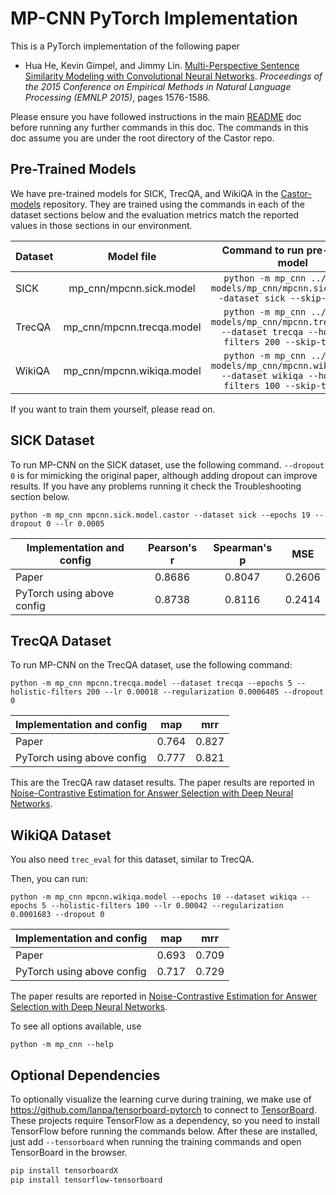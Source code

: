 # MP-CNN PyTorch Implementation

This is a PyTorch implementation of the following paper

* Hua He, Kevin Gimpel, and Jimmy Lin. [Multi-Perspective Sentence Similarity Modeling with Convolutional Neural Networks](http://aclweb.org/anthology/D/D15/D15-1181.pdf). *Proceedings of the 2015 Conference on Empirical Methods in Natural Language Processing (EMNLP 2015)*, pages 1576-1586.

Please ensure you have followed instructions in the main [README](../README.md) doc before running any further commands in this doc.
The commands in this doc assume you are under the root directory of the Castor repo.

## Pre-Trained Models

We have pre-trained models for SICK, TrecQA, and WikiQA in the [Castor-models](https://git.uwaterloo.ca/jimmylin/Castor-models) repository. They are trained using the commands in each of the dataset sections below and the evaluation metrics match the reported values in those sections in our environment.

| Dataset   | Model file                 | Command to run pre-trained model                                                                                       |
| --------- |:--------------------------:|:----------------------------------------------------------------------------------------------------------------------:|
| SICK      | mp_cnn/mpcnn.sick.model    | `python -m mp_cnn ../Castor-models/mp_cnn/mpcnn.sick.model --dataset sick --skip-training`                             |
| TrecQA    | mp_cnn/mpcnn.trecqa.model  | `python -m mp_cnn ../Castor-models/mp_cnn/mpcnn.trecqa.model --dataset trecqa --holistic-filters 200 --skip-training`  |
| WikiQA    | mp_cnn/mpcnn.wikiqa.model  | `python -m mp_cnn ../Castor-models/mp_cnn/mpcnn.wikiqa.model --dataset wikiqa --holistic-filters 100 --skip-training`  |

If you want to train them yourself, please read on.

## SICK Dataset

To run MP-CNN on the SICK dataset, use the following command. `--dropout 0` is for mimicking the original paper, although adding dropout can improve results. If you have any problems running it check the Troubleshooting section below.

```
python -m mp_cnn mpcnn.sick.model.castor --dataset sick --epochs 19 --dropout 0 --lr 0.0005
```

| Implementation and config        | Pearson's r   | Spearman's p  | MSE        |
| -------------------------------- |:-------------:|:-------------:|:----------:|
| Paper                            | 0.8686        |   0.8047      | 0.2606     |
| PyTorch using above config       | 0.8738        |   0.8116      | 0.2414     |

## TrecQA Dataset

To run MP-CNN on the TrecQA dataset, use the following command:
```
python -m mp_cnn mpcnn.trecqa.model --dataset trecqa --epochs 5 --holistic-filters 200 --lr 0.00018 --regularization 0.0006405 --dropout 0
```

| Implementation and config        | map    | mrr    |
| -------------------------------- |:------:|:------:|
| Paper                            | 0.764  | 0.827  |
| PyTorch using above config       | 0.777  | 0.821  |

This are the TrecQA raw dataset results. The paper results are reported in [Noise-Contrastive Estimation for Answer Selection with Deep Neural Networks](https://dl.acm.org/citation.cfm?id=2983872).

## WikiQA Dataset

You also need `trec_eval` for this dataset, similar to TrecQA.

Then, you can run:
```
python -m mp_cnn mpcnn.wikiqa.model --epochs 10 --dataset wikiqa --epochs 5 --holistic-filters 100 --lr 0.00042 --regularization 0.0001683 --dropout 0
```
| Implementation and config        | map    | mrr    |
| -------------------------------- |:------:|:------:|
| Paper                            | 0.693  | 0.709  |
| PyTorch using above config       | 0.717  | 0.729  |

The paper results are reported in [Noise-Contrastive Estimation for Answer Selection with Deep Neural Networks](https://dl.acm.org/citation.cfm?id=2983872).

To see all options available, use
```
python -m mp_cnn --help
```

## Optional Dependencies

To optionally visualize the learning curve during training, we make use of https://github.com/lanpa/tensorboard-pytorch to connect to [TensorBoard](https://github.com/tensorflow/tensorboard). These projects require TensorFlow as a dependency, so you need to install TensorFlow before running the commands below. After these are installed, just add `--tensorboard` when running the training commands and open TensorBoard in the browser.

```sh
pip install tensorboardX
pip install tensorflow-tensorboard
```
